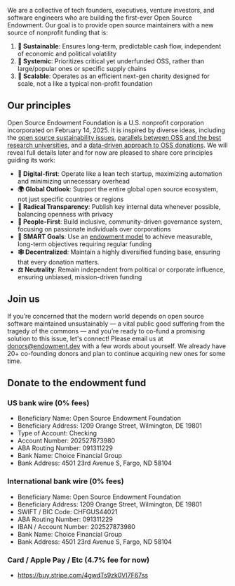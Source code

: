 <script src="posthog.js"></script>
We are a collective of tech founders, executives, venture investors, and software engineers who are building the first-ever Open Source Endowment. Our goal is to provide open source maintainers with a new source of nonprofit funding that is:

1. **🌱 Sustainable**: Ensures long-term, predictable cash flow, independent of economic and political volatility
2. **🔗 Systemic**: Prioritizes critical yet underfunded OSS, rather than large/popular ones or specific supply chains
3. **🚀 Scalable**: Operates as an efficient next-gen charity designed for scale, not a like a typical non-profit foundation


## Our principles
Open Source Endowment Foundation is a U.S. nonprofit corporation incorporated on February 14, 2025. It is inspired by diverse ideas, including the [open source sustainability issues](https://openpath.quest/2024/the-open-source-sustainability-crisis/), [parallels between OSS and the best research universities](https://kvinogradov.com/oss-universities), and a [data-driven approach to OSS donations](https://kvinogradov.com/algo-sponsors/). We will reveal full details later and for now are pleased to share core principles guiding its work:

* **🤖 Digital-first**: Operate like a lean tech startup, maximizing automation and minimizing unnecessary overhead
* **🌍 Global Outlook**: Support the entire global open source ecosystem, not just specific countries or regions
* **🔎 Radical Transparency**: Publish key internal data whenever possible, balancing openness with privacy
* **👥 People-First**: Build inclusive, community-driven governance system, focusing on passionate individuals over corporations
* **🧠 SMART Goals**: Use an [endowment model](https://en.wikipedia.org/wiki/Financial_endowment) to achieve measurable, long-term objectives requiring regular funding
* **🕸️ Decentralized**: Maintain a highly diversified funding base, ensuring that every donation matters.
* **⚖️ Neutrality**: Remain independent from political or corporate influence, ensuring unbiased, mission-driven funding

## Join us
If you’re concerned that the modern world depends on open source software maintained unsustainably — a vital public good suffering from the tragedy of the commons — and you’re ready to co-fund a promising solution to this issue, let's connect! Please email us at [donors@endowment.dev](mailto:donors@endowment.dev) with a few words about yourself. We already have 20+ co-founding donors and plan to continue acquiring new ones for some time.

## Donate to the endowment fund

### US bank wire (0% fees)
- Beneficiary Name: Open Source Endowment Foundation
- Beneficiary Address: 1209 Orange Street, Wilmington, DE 19801
- Type of Account: Checking
- Account Number: 202527873980
- ABA Routing Number: 091311229
- Bank Name: Choice Financial Group
- Bank Address: 4501 23rd Avenue S, Fargo, ND 58104

### International bank wire (0% fees)
- Beneficiary Name: Open Source Endowment Foundation
- Beneficiary Address: 1209 Orange Street, Wilmington, DE 19801
- SWIFT / BIC Code: CHFGUS44021
- ABA Routing Number: 091311229
- IBAN / Account Number: 202527873980
- Bank Name: Choice Financial Group
- Bank Address: 4501 23rd Avenue S, Fargo, ND 58104

### Card / Apple Pay / Etc (4.7% fee for now)
- https://buy.stripe.com/4gwdTs9zk0VI7F67ss
